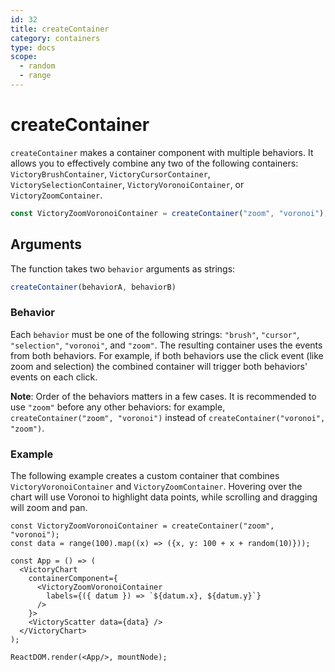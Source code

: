 ```yaml
---
id: 32
title: createContainer
category: containers
type: docs
scope:
  - random
  - range
---
```

# createContainer

`createContainer` makes a container component with multiple behaviors. It allows you to effectively
combine any two of the following containers: `VictoryBrushContainer`,
`VictoryCursorContainer`, `VictorySelectionContainer`, `VictoryVoronoiContainer`, or `VictoryZoomContainer`.

```js
const VictoryZoomVoronoiContainer = createContainer("zoom", "voronoi");
```

## Arguments

The function takes two `behavior` arguments as strings:

```js
createContainer(behaviorA, behaviorB)
```

### Behavior

Each `behavior` must be one of the following strings:
`"brush"`, `"cursor"`, `"selection"`, `"voronoi"`, and `"zoom"`.
The resulting container uses the events from both behaviors.
For example, if both behaviors use the click event (like zoom and selection) the combined container
will trigger both behaviors' events on each click.

**Note**: Order of the behaviors matters in a few cases.
It is recommended to use `"zoom"` before any other behaviors: for example,
`createContainer("zoom", "voronoi")` instead of `createContainer("voronoi", "zoom")`.

### Example

The following example creates a custom container that combines `VictoryVoronoiContainer` and
`VictoryZoomContainer`. Hovering over the chart will use Voronoi to highlight data points,
while scrolling and dragging will zoom and pan.

```playground_norender
const VictoryZoomVoronoiContainer = createContainer("zoom", "voronoi");
const data = range(100).map((x) => ({x, y: 100 + x + random(10)}));

const App = () => (
  <VictoryChart
    containerComponent={
      <VictoryZoomVoronoiContainer
        labels={({ datum }) => `${datum.x}, ${datum.y}`}
      />
    }>
    <VictoryScatter data={data} />
  </VictoryChart>
);

ReactDOM.render(<App/>, mountNode);
```
